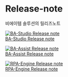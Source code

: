 # Release-note
비에이템 솔루션의 릴리즈노트

[![BA-Studio Release note](https://img.shields.io/badge/BATEM-BA--Studio-orange)](BA-Studio-Release-Note.md)   
[ BA-Studio Release note ](BA-Studio-Release-Note.md)    


    
[![BA-Assist Release note](https://img.shields.io/badge/BATEM-BA--Assist-brightgreen)](BA-Assist-Release-Note.md)   
[ BA-Assist Release note ](BA-Assist-Release-Note.md)     


[![RPA-Engine Release note](https://img.shields.io/badge/BATEM-RPA--Engine-blue)](RPA-Engine-Release-Note.md)  
[ RPA-Engine Release note ](RPA-Engine-Release-Note.md)    

